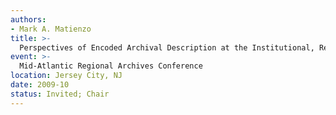```yaml
---
authors:
- Mark A. Matienzo
title: >-
  Perspectives of Encoded Archival Description at the Institutional, Research, and National Level
event: >-
  Mid-Atlantic Regional Archives Conference
location: Jersey City, NJ
date: 2009-10
status: Invited; Chair
---
```

